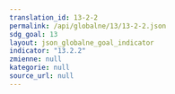 ```yaml
---
translation_id: 13-2-2
permalink: /api/globalne/13/13-2-2.json
sdg_goal: 13
layout: json_globalne_goal_indicator
indicator: "13.2.2"
zmienne: null
kategorie: null
source_url: null
---
```


